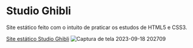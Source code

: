 # Studio Ghibli
Site estático feito com o intuito de praticar os estudos de HTML5 e CSS3.

[Site estático Studio Ghibli](https://karolinyrufino.github.io/studio-ghibli/)
![Captura de tela 2023-09-18 202709](https://github.com/KarolinyRufino/studio-ghibli/assets/99841661/7084cecc-e473-4cf6-a32a-e2396500fad0)
